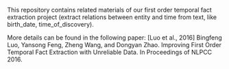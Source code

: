 This repository contains related materials of our first order temporal fact extraction project (extract relations between entity and time from text, like birth_date, time_of_discovery).

More details can be found in the following paper:
[Luo et al., 2016] Bingfeng Luo, Yansong Feng, Zheng Wang, and Dongyan Zhao. Improving First Order Temporal Fact Extraction with Unreliable Data. In Proceedings of NLPCC 2016.

